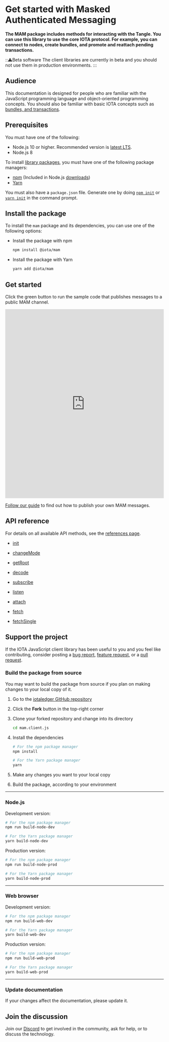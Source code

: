 # Get started with Masked Authenticated Messaging

**The MAM package includes methods for interacting with the Tangle. You can use this library to use the core IOTA protocol. For example, you can connect to nodes, create bundles, and promote and reattach pending transactions.**

:::warning:Beta software
The client libraries are currently in beta and you should not use them in production environments.
:::

## Audience

This documentation is designed for people who are familiar with the JavaScript programming language and object-oriented programming concepts. You should also be familiar with basic IOTA concepts such as [bundles, and transactions](root://dev-essentials/0.1/concepts/bundles-and-transactions.md).

## Prerequisites

You must have one of the following:

- Node.js 10 or higher. Recommended version is [latest LTS](https://nodejs.org/en/download/).
- Node.js 8

To install [library packages](https://www.npmjs.com/org/iota), you must have one of the following package managers:

- [npm](https://www.npmjs.com/) (Included in Node.js [downloads](https://nodejs.org/en/download/))
- [Yarn](https://yarnpkg.com/)

You must also have a `package.json` file. Generate one by doing [`npm init`](https://docs.npmjs.com/cli/init) or [`yarn init`](https://yarnpkg.com/lang/en/docs/cli/init/) in the command prompt.

## Install the package

To install the `mam` package and its dependencies, you can use one of the following options:

- Install the package with npm
    ```bash
    npm install @iota/mam
    ```
- Install the package with Yarn
    ```bash
    yarn add @iota/mam
    ```

## Get started

Click the green button to run the sample code that publishes messages to a public MAM channel.

<iframe height="600px" width="100%" src="https://repl.it/@jake91/MAM-public?lite=true" scrolling="no" frameborder="no" allowtransparency="true" allowfullscreen="true" sandbox="allow-forms allow-pointer-lock allow-popups allow-same-origin allow-scripts allow-modals"></iframe>

[Follow our guide](../how-to-guides/create-public-channel.md) to find out how to publish your own MAM messages.

## API reference

For details on all available API methods, see the [references page](../references/api-reference.md).

- [init](../references/api-reference.md#init)

- [changeMode](../references/api-reference.md#changeMode)

- [getRoot](../references/api-reference.md#getRoot)

- [decode](../references/api-reference.md#decode)

- [subscribe](../references/api-reference.md#subscribe)

- [listen](../references/api-reference.md#listen)

- [attach](../references/api-reference.md#attach)

- [fetch](../references/api-reference.md#fetch)

- [fetchSingle](../references/api-reference.md#fetchSingle)


## Support the project

If the IOTA JavaScript client library has been useful to you and you feel like contributing, consider posting a [bug report](https://github.com/iotaledger/mam.client.js/issues/new), [feature request](https://github.com/iotaledger/mam.client.js/issues/new), or a [pull request](https://github.com/iotaledger/mam.client.js/pulls/).  

### Build the package from source

You may want to build the package from source if you plan on making changes to your local copy of it. 

1. Go to the [iotaledger GitHub repository](https://github.com/iotaledger/mam.client.js)

2. Click the **Fork** button in the top-right corner

3. Clone your forked repository and change into its directory

    ```bash
    cd mam.client.js
    ```

4. Install the dependencies

    ```bash
    # For the npm package manager
    npm install

    # For the Yarn package manager
    yarn
    ```

5. Make any changes you want to your local copy

6. Build the package, according to your environment

--------------------
### Node.js

Development version:

```bash
# For the npm package manager
npm run build-node-dev

# For the Yarn package manager
yarn build-node-dev
```

Production version:

```bash
# For the npm package manager
npm run build-node-prod

# For the Yarn package manager
yarn build-node-prod
```
---
### Web browser
Development version:

```bash
# For the npm package manager
npm run build-web-dev

# For the Yarn package manager
yarn build-web-dev
```

Production version:

```bash
# For the npm package manager
npm run build-web-prod

# For the Yarn package manager
yarn build-web-prod
```
--------------------

### Update documentation

If your changes affect the documentation, please update it.

## Join the discussion

Join our [Discord](https://discord.iota.org) to get involved in the community, ask for help, or to discuss the technology.
